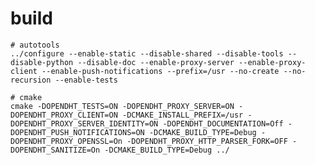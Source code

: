# build

    # autotools
    ../configure --enable-static --disable-shared --disable-tools --disable-python --disable-doc --enable-proxy-server --enable-proxy-client --enable-push-notifications --prefix=/usr --no-create --no-recursion --enable-tests

    # cmake
    cmake -DOPENDHT_TESTS=ON -DOPENDHT_PROXY_SERVER=ON -DOPENDHT_PROXY_CLIENT=ON -DCMAKE_INSTALL_PREFIX=/usr -DOPENDHT_PROXY_SERVER_IDENTITY=ON -DOPENDHT_DOCUMENTATION=Off -DOPENDHT_PUSH_NOTIFICATIONS=ON -DCMAKE_BUILD_TYPE=Debug -DOPENDHT_PROXY_OPENSSL=On -DOPENDHT_PROXY_HTTP_PARSER_FORK=OFF -DOPENDHT_SANITIZE=On -DCMAKE_BUILD_TYPE=Debug ../

